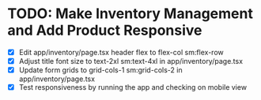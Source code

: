 # TODO: Make Inventory Management and Add Product Responsive

- [x] Edit app/inventory/page.tsx header flex to flex-col sm:flex-row
- [x] Adjust title font size to text-2xl sm:text-4xl in app/inventory/page.tsx
- [x] Update form grids to grid-cols-1 sm:grid-cols-2 in app/inventory/page.tsx
- [x] Test responsiveness by running the app and checking on mobile view
